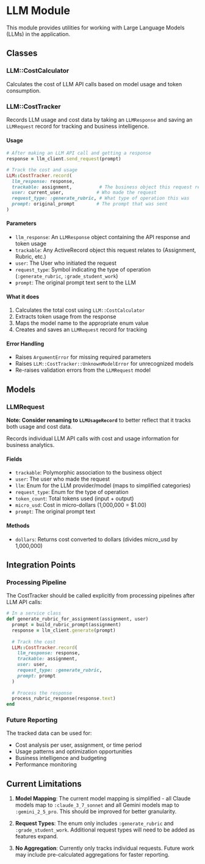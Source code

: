 # LLM Module

This module provides utilities for working with Large Language Models (LLMs) in the application.

## Classes

### LLM::CostCalculator

Calculates the cost of LLM API calls based on model usage and token consumption.

### LLM::CostTracker

Records LLM usage and cost data by taking an `LLMResponse` and saving an `LLMRequest` record for tracking and business intelligence.

#### Usage

```ruby
# After making an LLM API call and getting a response
response = llm_client.send_request(prompt)

# Track the cost and usage
LLM::CostTracker.record(
  llm_response: response,
  trackable: assignment,          # The business object this request relates to
  user: current_user,            # Who made the request
  request_type: :generate_rubric, # What type of operation this was
  prompt: original_prompt        # The prompt that was sent
)
```

#### Parameters

- `llm_response`: An `LLMResponse` object containing the API response and token usage
- `trackable`: Any ActiveRecord object this request relates to (Assignment, Rubric, etc.)
- `user`: The User who initiated the request
- `request_type`: Symbol indicating the type of operation (`:generate_rubric`, `:grade_student_work`)
- `prompt`: The original prompt text sent to the LLM

#### What it does

1. Calculates the total cost using `LLM::CostCalculator`
2. Extracts token usage from the response
3. Maps the model name to the appropriate enum value
4. Creates and saves an `LLMRequest` record for tracking

#### Error Handling

- Raises `ArgumentError` for missing required parameters
- Raises `LLM::CostTracker::UnknownModelError` for unrecognized models
- Re-raises validation errors from the `LLMRequest` model

## Models

### LLMRequest

**Note: Consider renaming to `LLMUsageRecord`** to better reflect that it tracks both usage and cost data.

Records individual LLM API calls with cost and usage information for business analytics.

#### Fields

- `trackable`: Polymorphic association to the business object
- `user`: The user who made the request
- `llm`: Enum for the LLM provider/model (maps to simplified categories)
- `request_type`: Enum for the type of operation
- `token_count`: Total tokens used (input + output)
- `micro_usd`: Cost in micro-dollars (1,000,000 = $1.00)
- `prompt`: The original prompt text

#### Methods

- `dollars`: Returns cost converted to dollars (divides micro_usd by 1,000,000)

## Integration Points

### Processing Pipeline

The CostTracker should be called explicitly from processing pipelines after LLM API calls:

```ruby
# In a service class
def generate_rubric_for_assignment(assignment, user)
  prompt = build_rubric_prompt(assignment)
  response = llm_client.generate(prompt)
  
  # Track the cost
  LLM::CostTracker.record(
    llm_response: response,
    trackable: assignment,
    user: user,
    request_type: :generate_rubric,
    prompt: prompt
  )
  
  # Process the response
  process_rubric_response(response.text)
end
```

### Future Reporting

The tracked data can be used for:

- Cost analysis per user, assignment, or time period
- Usage patterns and optimization opportunities
- Business intelligence and budgeting
- Performance monitoring

## Current Limitations

1. **Model Mapping**: The current model mapping is simplified - all Claude models map to `:claude_3_7_sonnet` and all Gemini models map to `:gemini_2_5_pro`. This should be improved for better granularity.

2. **Request Types**: The enum only includes `:generate_rubric` and `:grade_student_work`. Additional request types will need to be added as features expand.

3. **No Aggregation**: Currently only tracks individual requests. Future work may include pre-calculated aggregations for faster reporting. 